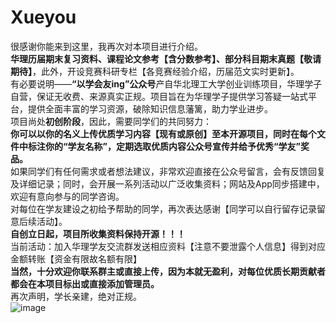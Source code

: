 # Xueyou
很感谢你能来到这里，我再次对本项目进行介绍。  
**华理历届期末复习资料、课程论文参考【含分数参考】、部分科目期末真题【敬请期待】**，此外，开设竞赛科研专栏【各竞赛经验介绍，历届范文实时更新】。  
有必要说明——**“以学会友ing”公众号**产自华北理工大学创业训练项目，华理学子自营，保证无收费、来源真实正规。项目旨在为华理学子提供学习答疑一站式平台，提供全面丰富的学习资源，破除知识信息藩篱，助力学业进步。  
项目尚处**初创阶段**，因此，需要同学们的共同努力：  
**你可以以你的名义上传优质学习内容【现有或原创】至本开源项目，同时在每个文件中标注你的“学友名称”，定期选取优质内容公众号宣传并给予优秀“学友”奖品。**  
如果同学们有任何需求或者想法建议，非常欢迎直接在公众号留言，会有反馈回复及详细记录；同时，会开展一系列活动以广泛收集资料；网站及App同步搭建中，欢迎有意向参与的同学咨询。  
对每位在学友建设之初给予帮助的同学，再次表达感谢【同学可以自行留存记录留意后续活动】。  
**自创立日起，项目所收集资料保持开源！！！**  
当前活动：加入华理学友交流群发送相应资料【注意不要泄露个人信息】得到对应金额转账【资金有限故名额有限】  
**当然，十分欢迎你联系群主或直接上传，因为本就无盈利，对每位优质长期贡献者都会在本项目标出或直接添加管理员。**  
再次声明，学长亲建，绝对正规。  
![image](https://github.com/user-attachments/assets/9ca40e83-b5bb-4f17-b1d0-e048f9d2ddc7)
